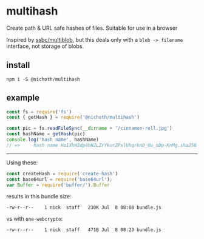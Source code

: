 # multihash

Create path & URL safe hashes of files. Suitable for use in a browser

Inspired by [ssbc/multiblob](https://github.com/ssbc/multiblob), but this
deals only with a `blob -> filename` interface, not storage of blobs.

## install

```
npm i -S @nichoth/multihash
```

## example

```js
const fs = require('fs')
const { getHash } = require('@nichoth/multihash')

const pic = fs.readFileSync(__dirname + '/cinnamon-roll.jpg')
const hashName = getHash(pic)
console.log('hash name', hashName)
// =>     hash name Ho1XhW2dp4bNJLZrYkurZPxlUhqrknD_Uu_nDp-KnMg.sha256
```

--------------------------------------

Using these:
```js
const createHash = require('create-hash')
const base64url = require('base64url');
var Buffer = require('buffer/').Buffer
```

results in this bundle size:
```
-rw-r--r--    1 nick  staff   230K Jul  8 08:08 bundle.js
```

vs with `one-webcrypto`:
```
-rw-r--r--    1 nick  staff   471B Jul  8 08:23 bundle.js
```

